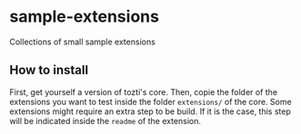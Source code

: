 # sample-extensions

Collections of small sample extensions

## How to install

First, get yourself a version of tozti's core.
Then, copie the folder of the extensions you want to test inside the folder `extensions/` of the core.
Some extensions might require an extra step to be build. If it is the case, this step will be indicated inside the `readme` of the extension.
